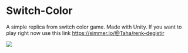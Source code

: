 # Switch-Color
A simple replica from switch color game.
Made with Unity.
If you want to play right now use this link https://simmer.io/@Taha/renk-degistir

<img src="https://github.com/TahaMetin/Switch-Color/blob/main/switch color.gif"/>
